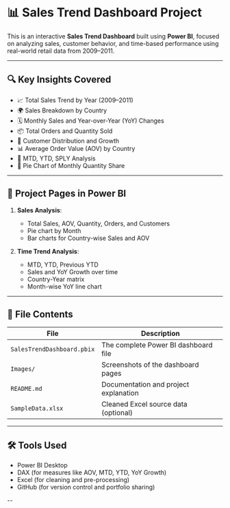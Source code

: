# 📊 Sales Trend Dashboard Project

This is an interactive **Sales Trend Dashboard** built using **Power BI**, focused on analyzing sales, customer behavior, and time-based performance using real-world retail data from 2009–2011.

---

## 🔍 Key Insights Covered

- 📈 Total Sales Trend by Year (2009–2011)
- 🌍 Sales Breakdown by Country
- 🗓️ Monthly Sales and Year-over-Year (YoY) Changes
- 📦 Total Orders and Quantity Sold
- 👥 Customer Distribution and Growth
- 📊 Average Order Value (AOV) by Country
- 📆 MTD, YTD, SPLY Analysis
- 🍰 Pie Chart of Monthly Quantity Share

---

## 📂 Project Pages in Power BI

1. **Sales Analysis**:
   - Total Sales, AOV, Quantity, Orders, and Customers
   - Pie chart by Month
   - Bar charts for Country-wise Sales and AOV

2. **Time Trend Analysis**:
   - MTD, YTD, Previous YTD
   - Sales and YoY Growth over time
   - Country-Year matrix
   - Month-wise YoY line chart

---

## 📁 File Contents

| File | Description |
|------|-------------|
| `SalesTrendDashboard.pbix` | The complete Power BI dashboard file |
| `Images/` | Screenshots of the dashboard pages |
| `README.md` | Documentation and project explanation |
| `SampleData.xlsx` | Cleaned Excel source data (optional) |

---

## 🛠️ Tools Used

- Power BI Desktop
- DAX (for measures like AOV, MTD, YTD, YoY Growth)
- Excel (for cleaning and pre-processing)
- GitHub (for version control and portfolio sharing)

--


